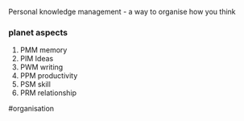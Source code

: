 Personal knowledge management - a way to organise how you think

### planet aspects
1. PMM memory 
2. PIM Ideas
3. PWM writing
4. PPM productivity
5. PSM skill
6. PRM relationship

#organisation


